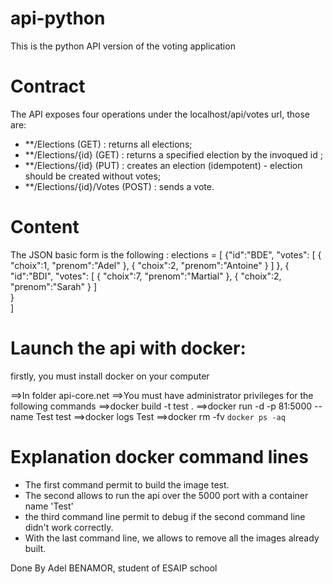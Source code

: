 # api-python
This is the python API version of the voting application

# Contract
The API exposes four operations under the localhost/api/votes url, those are:

- **/Elections (GET) : returns all elections;
- **/Elections/{id} (GET) : returns a specified election by the invoqued id ;
- **/Elections/{id} (PUT) : creates an election (idempotent) - election should be created without votes;
- **/Elections/{id}/Votes (POST) : sends a vote.

# Content
The JSON basic form is the following :
 elections = [
     {"id":"BDE",
             "votes":
            [
                {
                    "choix":1,
                    "prenom":"Adel"
                },
                {
                    "choix":2,
                    "prenom":"Antoine"
                }
            ]
         },
         {   
         "id":"BDI",
             "votes":
            [
                {
                    "choix":7,
                    "prenom":"Martial"
                },
                {
                    "choix":2,
                    "prenom":"Sarah"
                }
            ]     
        }  
		]

# Launch the api with docker:
firstly, you must install docker on your computer

==>In folder api-core.net 
==>You must have administrator privileges for the following commands
==>docker build -t test . 
==>docker run -d -p 81:5000 --name Test test 
==>docker logs Test
==>docker rm -fv `docker ps -aq` 

# Explanation docker command lines
- The first command permit to build the image test. 
- The second allows to run the api over the 5000 port with a container name 'Test'
- the third command line permit to debug if the second command line didn't work correctly. 
- With the last command line, we allows to remove all the images already built.

Done By Adel BENAMOR, student of ESAIP school